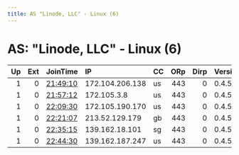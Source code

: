 ```yaml
---
title: AS "Linode, LLC" - Linux (6)
---
```


# AS: "Linode, LLC" - Linux (6)

|   Up |   Ext | JoinTime                                                                                            | IP              | CC   |   ORp |   Dirp | Version   | Contact   | Nickname   |   eFamMembers |
|-----:|------:|:----------------------------------------------------------------------------------------------------|:----------------|:-----|------:|-------:|:----------|:----------|:-----------|--------------:|
|    1 |     0 | [21:49:10](https://metrics.torproject.org/rs.html#details/52D0728B155C34F86E7E31FC8CC36B48A672F4C7) | 172.104.206.138 | us   |   443 |      0 | 0.4.5.10  | None      | Unnamed    |             1 |
|    1 |     0 | [21:57:12](https://metrics.torproject.org/rs.html#details/C9C02EF50D987592437931F3B18E9CD4F8EBA979) | 172.105.3.8     | us   |   443 |      0 | 0.4.5.10  | None      | Unnamed    |             1 |
|    1 |     0 | [22:09:30](https://metrics.torproject.org/rs.html#details/327CD9BD38FDB90DD46C8A6D55D80C8A80F4F16D) | 172.105.190.170 | us   |   443 |      0 | 0.4.5.10  | None      | Unnamed    |             1 |
|    1 |     0 | [22:21:07](https://metrics.torproject.org/rs.html#details/676BC716C3BE0134E1008B0EFC7053971F48AEF5) | 213.52.129.179  | gb   |   443 |      0 | 0.4.5.10  | None      | Unnamed    |             1 |
|    1 |     0 | [22:35:15](https://metrics.torproject.org/rs.html#details/61C47C8860404CA72894B4183276125E09048D81) | 139.162.18.101  | sg   |   443 |      0 | 0.4.5.10  | None      | Unnamed    |             1 |
|    1 |     0 | [22:44:30](https://metrics.torproject.org/rs.html#details/20261B1AA8E25D2C3891C7FE076C548D6525B951) | 139.162.187.247 | us   |   443 |      0 | 0.4.5.10  | None      | Unnamed    |             1 |
